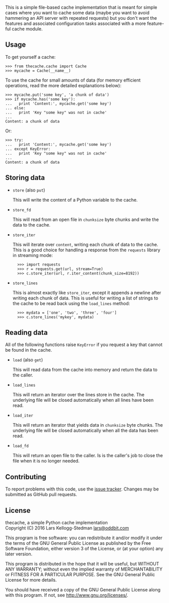 This is a simple file-based cache implementation that is meant for
simple cases where you want to cache some data (maybe you want to
avoid hammering an API server with repeated requests) but you don't
want the features and associated configuration tasks associated with a
more feature-ful cache module.

## Usage

To get yourself a cache:

    >>> from thecache.cache import Cache
    >>> mycache = Cache(__name__)

To use the cache for small amounts of data (for memory efficient
operations, read the more detailed explanations below):

    >>> mycache.put('some key', 'a chunk of data')
    >>> if mycache.has('some key'):
    ...   print 'Content:', mycache.get('some key')
    ... else:
    ...   print 'Key "some key" was not in cache'
    ... 
    Content: a chunk of data

Or:

    >>> try:
    ...   print 'Content:', mycache.get('some key')
    ... except KeyError:
    ...   print 'Key "some key" was not in cache'
    ... 
    Content: a chunk of data

## Storing data

- `store` (also `put`)

  This will write the content of a Python variable to the cache.

- `store_fd`

  This will read from an open file in `chunksize` byte chunks and
  write the data to the cache.

- `store_iter`

  This will iterate over `content`, writing each chunk of data to the
  cache.  This is a good choice for handling a response from the
  `requests` library in streaming mode:

        >>> import requests
        >>> r = requests.get(url, stream=True)
        >>> c.store_iter(url, r.iter_content(chunk_size=8192))

- `store_lines`

  This is almost exactly like `store_iter`, except it appends a
  newline after writing each chunk of data.  This is useful for
  writing a list of strings to the cache to be read back using the
  `load_lines` method:

        >>> mydata = ['one', 'two', 'three', 'four']
        >>> c.store_lines('mykey', mydata)

## Reading data

All of the following functions raise `KeyError` if you request a key
that cannot be found in the cache.

- `load` (also `get`)

  This will read data from the cache into memory and return the data
  to the caller.

- `load_lines`

  This will return an iterator over the lines store in the cache.  The
  underlying file will be closed automatically when all lines have
  been read.

- `load_iter`

  This will return an iterator that yields data in `chunksize` byte
  chunks.  The underlying file will be closed automatically when all
  the data has been read.

- `load_fd`

  This will return an open file to the caller.  Is is the caller's job
  to close the file when it is no longer needed.

## Contributing

To report problems with this code, use the [issue tracker][].
Changes may be submitted as GitHub pull requests.

[issue tracker]: https://github.com/larsks/thecache/issues

## License

thecache, a simple Python cache implementation  
Copyright (C) 2016 Lars Kellogg-Stedman <lars@oddbit.com>

This program is free software: you can redistribute it and/or modify
it under the terms of the GNU General Public License as published by
the Free Software Foundation, either version 3 of the License, or
(at your option) any later version.

This program is distributed in the hope that it will be useful,
but WITHOUT ANY WARRANTY; without even the implied warranty of
MERCHANTABILITY or FITNESS FOR A PARTICULAR PURPOSE.  See the
GNU General Public License for more details.

You should have received a copy of the GNU General Public License
along with this program.  If not, see <http://www.gnu.org/licenses/>.


